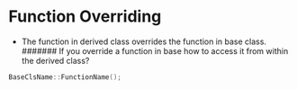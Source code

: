 # Function Overriding 
- The function in derived class overrides the function in base class.
####### If you override a function in base how to access it from within the derived class?
```cpp
BaseClsName::FunctionName();
```
